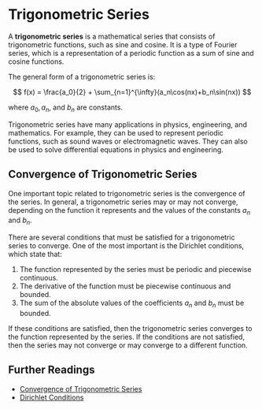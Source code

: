 # Trigonometric Series

A **trigonometric series** is a mathematical series that consists of trigonometric functions, such as sine and cosine. It is a type of Fourier series, which is a representation of a periodic function as a sum of sine and cosine functions.

The general form of a trigonometric series is:

$$
f(x) = \frac{a_0}{2} + \sum_{n=1}^{\infty}(a_n\cos(nx)+b_n\sin(nx))
$$

where $a_0, a_n,$ and $b_n$ are constants.

Trigonometric series have many applications in physics, engineering, and mathematics. For example, they can be used to represent periodic functions, such as sound waves or electromagnetic waves. They can also be used to solve differential equations in physics and engineering.

## Convergence of Trigonometric Series

One important topic related to trigonometric series is the convergence of the series. In general, a trigonometric series may or may not converge, depending on the function it represents and the values of the constants $a_n$ and $b_n$.

There are several conditions that must be satisfied for a trigonometric series to converge. One of the most important is the Dirichlet conditions, which state that:

1. The function represented by the series must be periodic and piecewise continuous.
2. The derivative of the function must be piecewise continuous and bounded.
3. The sum of the absolute values of the coefficients $a_n$ and $b_n$ must be bounded.

If these conditions are satisfied, then the trigonometric series converges to the function represented by the series. If the conditions are not satisfied, then the series may not converge or may converge to a different function.

## Further Readings

- [Convergence of Trigonometric Series](https://en.wikipedia.org/wiki/Convergence_of_trigonometric_series)
- [Dirichlet Conditions](https://en.wikipedia.org/wiki/Dirichlet_conditions)
